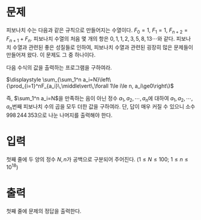 # 문제

피보나치 수는 다음과 같은 규칙으로 만들어지는 수열이다. $F_0=1,$ $F_1=1,$ $F_{n+2}=F_{n+1}+F_n$. 피보나치 수열의 처음 몇 개의 항은 $0, 1, 1, 2, 3, 5, 8, 13\cdots$와 같다. 피보나치 수열과 관련된 좋은 성질들로 인하여, 피보나치 수열과 관련된 굉장히 많은 문제들이 만들어져 왔다. 이 문제도 그 중 하나이다.

다음 수식의 값을 출력하는 프로그램을 구하여라.

$\displaystyle \sum_{\sum_1^n a_i=N}\left\{\prod_{i=1}^nF_{a_i}\,\middle\vert\,\forall 1\le i\le n, a_i\ge0\right\}$

즉, $\sum_1^n a_i=N$을 만족하는 음이 아닌 정수 $a_1,a_2,\cdots,a_n$에 대하여 $a_1, a_2, \cdots, a_n$번째 피보나치 수의 곱을 모두 더한 값을 구하여라. 단, 답이 매우 커질 수 있으니 소수 $998\,244\,353$으로 나눈 나머지를 출력해야 한다.

# 입력

첫째 줄에 두 양의 정수 $N,n$가 공백으로 구분되어 주어진다. $(1\le N\le 100;$ $1\le n\le 10^{18})$

# 출력

첫째 줄에 문제의 정답을 출력한다.